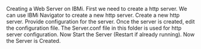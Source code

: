 Creating a Web Server on IBMi.
First we need to create a http server.
We can use IBMi Navigator to create a new http server.
Create a new http server.
Provide configuration for the server.
Once the server is created, edit the configuration file.
The Server.conf file in this folder is used for http server configuration.
Now Start the Server (Restart if already running).
Now the Server is Created. 
